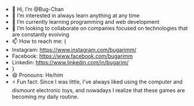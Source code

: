 - 👋 Hi, I’m @Bug-Chan
- 👀 I’m interested in always learn anything at any time
- 🌱 I’m currently learning programming and web development
- 💞️ I’m looking to collaborate on companies focused on technologies that are constantly evolving
- 📫 How to reach me: { 
- Instagram: https://www.instagram.com/bugarimm/
- Facebook: https://www.facebook.com/bugarimm 
- Linkedin: https://www.linkedin.com/in/bugarim/
- }
- 😄 Pronouns: He/him
- ⚡ Fun fact: Since I was little, I've always liked using the computer and dismount electronic toys, and nowadays I realize that these games are becoming my daily routine.

<!---
Bug-Chan/Bug-Chan is a ✨ special ✨ repository because its `README.md` (this file) appears on your GitHub profile.
You can click the Preview link to take a look at your changes.
--->
